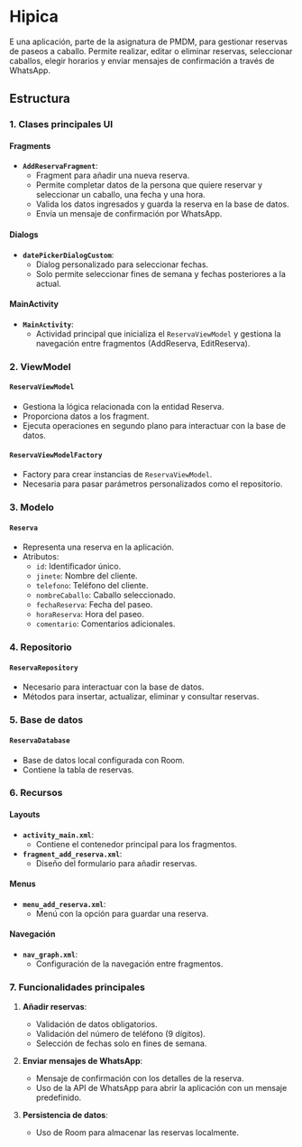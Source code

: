 # Hipica

E una aplicación, parte de la asignatura de PMDM, para gestionar reservas de paseos a caballo. Permite realizar, editar o eliminar reservas, seleccionar caballos, elegir horarios y enviar mensajes de confirmación a través de WhatsApp.

## Estructura

### **1. Clases principales UI**

#### **Fragments**
- **`AddReservaFragment`**: 
  - Fragment para añadir una nueva reserva.
  - Permite completar datos de la persona que quiere reservar y seleccionar un caballo, una fecha y una hora.
  - Valida los datos ingresados y guarda la reserva en la base de datos.
  - Envía un mensaje de confirmación por WhatsApp.

#### **Dialogs**
- **`datePickerDialogCustom`**:
  - Dialog personalizado para seleccionar fechas.
  - Solo permite seleccionar fines de semana y fechas posteriores a la actual.

#### **MainActivity**
- **`MainActivity`**:
  - Actividad principal que inicializa el `ReservaViewModel` y gestiona la navegación entre fragmentos (AddReserva, EditReserva).

### **2. ViewModel**

#### **`ReservaViewModel`**
- Gestiona la lógica relacionada con la entidad Reserva.
- Proporciona datos a los fragment.
- Ejecuta operaciones en segundo plano para interactuar con la base de datos.

#### **`ReservaViewModelFactory`**
- Factory para crear instancias de `ReservaViewModel`.
- Necesaria para pasar parámetros personalizados como el repositorio.

### **3. Modelo**

#### **`Reserva`**
- Representa una reserva en la aplicación.
- Atributos:
  - `id`: Identificador único.
  - `jinete`: Nombre del cliente.
  - `telefono`: Teléfono del cliente.
  - `nombreCaballo`: Caballo seleccionado.
  - `fechaReserva`: Fecha del paseo.
  - `horaReserva`: Hora del paseo.
  - `comentario`: Comentarios adicionales.

### **4. Repositorio**

#### **`ReservaRepository`**
- Necesario para interactuar con la base de datos.
- Métodos para insertar, actualizar, eliminar y consultar reservas.

### **5. Base de datos**

#### **`ReservaDatabase`**
- Base de datos local configurada con Room.
- Contiene la tabla de reservas.

### **6. Recursos**

#### **Layouts**
- **`activity_main.xml`**:
  - Contiene el contenedor principal para los fragmentos.
- **`fragment_add_reserva.xml`**:
  - Diseño del formulario para añadir reservas.

#### **Menus**
- **`menu_add_reserva.xml`**:
  - Menú con la opción para guardar una reserva.

#### **Navegación**
- **`nav_graph.xml`**:
  - Configuración de la navegación entre fragmentos.

### **7. Funcionalidades principales**

1. **Añadir reservas**:
   - Validación de datos obligatorios.
   - Validación del número de teléfono (9 dígitos).
   - Selección de fechas solo en fines de semana.

2. **Enviar mensajes de WhatsApp**:
   - Mensaje de confirmación con los detalles de la reserva.
   - Uso de la API de WhatsApp para abrir la aplicación con un mensaje predefinido.

3. **Persistencia de datos**:
   - Uso de Room para almacenar las reservas localmente.

